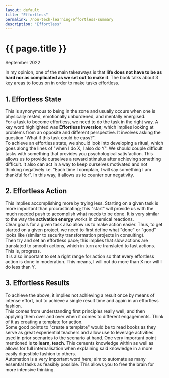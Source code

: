 ```yaml
---
layout: default
title: "Effortless"
permalink: /non-tech-learning/effortless-summary
description: "Effortless"
---
```


<h1>{{ page.title }}</h1>
<p class="subtitle">September 2022</p>

In my opinion, one of the main takeaways is that **life does not have to be as hard nor as complicated as we set out to make it**.
The book talks about 3 key areas to focus on in order to make tasks effortless.

## 1. Effortless State
This is synonymous to being in the zone and usually occurs when one is physically rested, emotionally unburdened, and mentally energised.  
For a task to become effortless, we need to do the task in the right way.  A key word highlighted was **Effortless Inversion**; which implies looking at problems from an opposite and different perspective. It involves asking the question "What if this task could be easy?".  
To achieve an effortless state, we should look into developing a ritual, which goes along the lines of "when I do X, I also do Y".   We should couple difficult tasks with something that provides you psychological satisfaction. This allows us to provide ourselves a reward stimulus after achieving something difficult. It also can act in a way to keep ourselves motivated and not thinking negatively i.e. "Each time I complain, I will say something I am thankful for". In this way, it allows us to counter our negativity.  

## 2. Effortless Action
This implies accomplishing more by trying less. Starting on a given task is more important than procrastinating; this "start" will provide us with the much needed push to accomplish what needs to be done. It is very similar to the way the **activation energy** works in chemical reactions.  
Clear goals for a given task also allow us to make action easier. Thus, to get started on a given project, we need to first define what "done" or "good" looks like (similar to security transformation projects in consulting).  
Then try and set an effortless pace; this implies that slow actions are translated to smooth actions, which in turn are translated to fast actions. This is, progress.  
It is also important to set a right range for action so that every effortless action is done in moderation. This means, I will not do more than X nor will I do less than Y.  

## 3. Effortless Results
To achieve the above, it implies not achieving a result once by means of intense effort, but to achieve a single result time and again in an effortless fashion.  
This comes from understanding first principles really well, and then applying them over and over when it comes to different engagements. Think of it as creating a template for action.  
Some good points to "create a template" would be to read books as they serve as great experiential teachers and allow use to leverage activities used in prior scenarios to the scenario at hand. One very important point mentioned is **to learn, teach**. This cements knowledge within as well as allows for full internalisation when explaining said knowledge in a more easily digestible fashion to others.  
Automation is a very important word here; aim to automate as many essential tasks as feasibly possible. This allows you to free the brain for more intensive thinking.